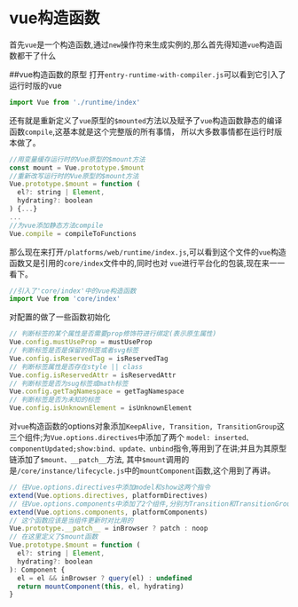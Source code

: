 # vue构造函数
 首先`vue`是一个构造函数,通过`new`操作符来生成实例的,那么首先得知道`vue`构造函数都干了什么
    
##vue构造函数的原型
 打开`entry-runtime-with-compiler.js`可以看到它引入了运行时版的vue
   
```js
import Vue from './runtime/index'
```
还有就是重新定义了`vue`原型的`$mounted`方法以及赋予了`vue`构造函数静态的编译函数`compile`,这基本就是这个完整版的所有事情，
所以大多数事情都在运行时版本做了。

```js
//用变量缓存运行时的Vue原型的$mount方法
const mount = Vue.prototype.$mount
//重新改写运行时的Vue原型的$mount方法
Vue.prototype.$mount = function (
  el?: string | Element,
  hydrating?: boolean
) {...}
...
//为vue添加静态方法compile
Vue.compile = compileToFunctions
```
那么现在来打开`/platforms/web/runtime/index.js`,可以看到这个文件的`vue`构造函数又是引用的`core/index`文件中的,同时也对
`vue`进行平台化的包装,现在来一一看下。

```js
//引入了'core/index'中的vue构造函数
import Vue from 'core/index'
```
对配置的做了一些函数初始化
```js
// 判断标签的某个属性是否需要prop修饰符进行绑定(表示原生属性)
Vue.config.mustUseProp = mustUseProp
// 判断标签是否是保留的标签或者svg标签
Vue.config.isReservedTag = isReservedTag
// 判断标签属性是否存在style || class
Vue.config.isReservedAttr = isReservedAttr
// 判断标签是否为sug标签或math标签
Vue.config.getTagNamespace = getTagNamespace
// 判断标签是否为未知的标签
Vue.config.isUnknownElement = isUnknownElement
```
对`vue`构造函数的options对象添加`KeepAlive, Transition, TransitionGroup`这三个组件;为`Vue.options.directives`中添加了两个
`model: inserted、componentUpdated;show:bind、update、unbind`指令,等用到了在讲;并且为其原型链添加了`$mount、__patch__`方法,
其中`$mount`调用的是`/core/instance/lifecycle.js`中的`mountComponent`函数,这个用到了再讲。

```js
// 往Vue.options.directives中添加model和show这两个指令
extend(Vue.options.directives, platformDirectives)
// 往Vue.options.components中添加了2个组件,分别为Transition和TransitionGroup,主要是为了过渡动画用的。
extend(Vue.options.components, platformComponents)
// 这个函数应该是当组件更新时对比用的
Vue.prototype.__patch__ = inBrowser ? patch : noop
// 在这里定义了$mount函数
Vue.prototype.$mount = function (
  el?: string | Element,
  hydrating?: boolean
): Component {
  el = el && inBrowser ? query(el) : undefined
  return mountComponent(this, el, hydrating)
}
```



















































      